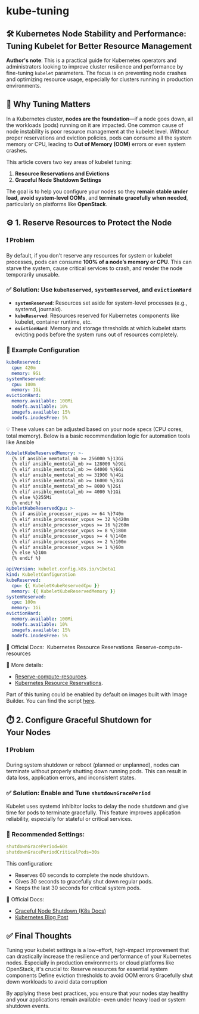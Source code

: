 # kube-tuning

## 🛠️ Kubernetes Node Stability and Performance: Tuning Kubelet for Better Resource Management

**Author's note**: This is a practical guide for Kubernetes operators and administrators looking to improve cluster resilience and performance by fine-tuning `kubelet` parameters. The focus is on preventing node crashes and optimizing resource usage, especially for clusters running in production environments.


## 🚨 Why Tuning Matters

In a Kubernetes cluster, **nodes are the foundation**—if a node goes down, all the workloads (pods) running on it are impacted. One common cause of node instability is poor resource management at the kubelet level. Without proper reservations and eviction policies, pods can consume all the system memory or CPU, leading to **Out of Memory (OOM)** errors or even system crashes.

This article covers two key areas of kubelet tuning:

1. **Resource Reservations and Evictions**
2. **Graceful Node Shutdown Settings**

The goal is to help you configure your nodes so they **remain stable under load**, **avoid system-level OOMs**, and **terminate gracefully when needed**, particularly on platforms like **OpenStack**.


## ⚙️ 1. Reserve Resources to Protect the Node

### ❗ Problem

By default, if you don't reserve any resources for system or kubelet processes, pods can consume **100% of a node’s memory or CPU**. This can starve the system, cause critical services to crash, and render the node temporarily unusable.

### ✅ Solution: Use `kubeReserved`, `systemReserved`, and `evictionHard`

- **`systemReserved`**: Resources set aside for system-level processes (e.g., systemd, journald).
- **`kubeReserved`**: Resources reserved for Kubernetes components like kubelet, container runtime, etc.
- **`evictionHard`**: Memory and storage thresholds at which kubelet starts evicting pods before the system runs out of resources completely.

### 🔧 Example Configuration

```yaml
kubeReserved:
  cpu: 420m
  memory: 9Gi
systemReserved:
  cpu: 100m
  memory: 1Gi
evictionHard:
  memory.available: 100Mi
  nodefs.available: 10%
  imagefs.available: 15%
  nodefs.inodesFree: 5%
```

💡 These values can be adjusted based on your node specs (CPU cores, total memory). Below is a basic recommendation logic for automation tools like Ansible

```yaml
KubeletKubeReservedMemory: >-
  {% if ansible_memtotal_mb >= 256000 %}13Gi
  {% elif ansible_memtotal_mb >= 128000 %}9Gi
  {% elif ansible_memtotal_mb >= 64000 %}6Gi
  {% elif ansible_memtotal_mb >= 31900 %}4Gi
  {% elif ansible_memtotal_mb >= 16000 %}3Gi
  {% elif ansible_memtotal_mb >= 8000 %}2Gi
  {% elif ansible_memtotal_mb >= 4000 %}1Gi
  {% else %}255Mi
  {% endif %}
KubeletKubeReservedCpu: >-
  {% if ansible_processor_vcpus >= 64 %}740m
  {% elif ansible_processor_vcpus >= 32 %}420m
  {% elif ansible_processor_vcpus >= 16 %}260m
  {% elif ansible_processor_vcpus >= 8 %}180m
  {% elif ansible_processor_vcpus >= 4 %}140m
  {% elif ansible_processor_vcpus >= 2 %}100m
  {% elif ansible_processor_vcpus >= 1 %}60m
  {% else %}10m
  {% endif %}
```

```yaml
apiVersion: kubelet.config.k8s.io/v1beta1
kind: KubeletConfiguration
kubeReserved:
  cpu: {{ KubeletKubeReservedCpu }}
  memory: {{ KubeletKubeReservedMemory }}
systemReserved:
  cpu: 100m
  memory: 1Gi
evictionHard:
  memory.available: 100Mi
  nodefs.available: 10%
  imagefs.available: 15%
  nodefs.inodesFree: 5%
```

📘 Official Docs:
 Kubernetes Resource Reservations
 Reserve-compute-resources


📘 More details: 

- [Reserve-compute-resources](https://kubernetes.io/docs/tasks/administer-cluster/reserve-compute-resources/).
- [Kubernetes Resource Reservations](https://kubernetes.io/docs/concepts/configuration/manage-resources-containers/).


Part of this tuning could be enabled by default on images built with Image Builder. You can find the script [here](https://github.com/kubernetes-sigs/image-builder/blob/main/images/capi/ansible/roles/kubernetes/files/usr/libexec/kubernetes/kubelet-resource-sizing.sh).


## ⏱️ 2. Configure Graceful Shutdown for Your Nodes

### ❗ Problem

During system shutdown or reboot (planned or unplanned), nodes can terminate without properly shutting down running pods. This can result in data loss, application errors, and inconsistent states.


### ✅ Solution: Enable and Tune `shutdownGracePeriod`

Kubelet uses systemd inhibitor locks to delay the node shutdown and give time for pods to terminate gracefully. This feature improves application reliability, especially for stateful or critical services.

### 🔧 Recommended Settings:

```yaml
shutdownGracePeriod=60s
shutdownGracePeriodCriticalPods=30s
```

This configuration:

- Reserves 60 seconds to complete the node shutdown.
- Gives 30 seconds to gracefully shut down regular pods.
- Keeps the last 30 seconds for critical system pods.

📘 Official Docs:

- [Graceful Node Shutdown (K8s Docs)](https://kubernetes.io/docs/concepts/cluster-administration/node-shutdown/)
- [Kubernetes Blog Post](https://kubernetes.io/blog/2021/04/21/graceful-node-shutdown-beta/)

## ✅ Final Thoughts

Tuning your kubelet settings is a low-effort, high-impact improvement that can drastically increase the resilience and performance of your Kubernetes nodes. Especially in production environments or cloud platforms like OpenStack, it's crucial to:
Reserve resources for essential system components
Define eviction thresholds to avoid OOM errors
Gracefully shut down workloads to avoid data corruption

By applying these best practices, you ensure that your nodes stay healthy and your applications remain available - even under heavy load or system shutdown events.


